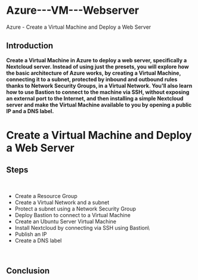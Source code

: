 # Azure---VM---Webserver

Azure - Create a Virtual Machine and Deploy a Web Server

## Introduction

<b>Create a Virtual Machine in Azure to deploy a web server, specifically a Nextcloud server. Instead of using just the presets, you will explore how the basic architecture of Azure works, by creating a Virtual Machine, connecting it to a subnet, protected by inbound and outbound rules thanks to Network Security Groups, in a Virtual Network. You'll also learn how to use Bastion to connect to the machine via SSH, without exposing an external port to the Internet, and then installing a simple Nextcloud server and make the Virtual Machine available to you by opening a public IP and a DNS label.
</b>



# Create a Virtual Machine and Deploy a Web Server



## Steps

<br/>

- Create a Resource Group
- Create a Virtual Network and a subnet
- Protect a subnet using a Network Security Group
- Deploy Bastion to connect to a Virtual Machine
- Create an Ubuntu Server Virtual Machine
- Install Nextcloud by connecting via SSH using Bastion\
- Publish an IP
- Create a DNS label
  
<br />

## Conclusion
